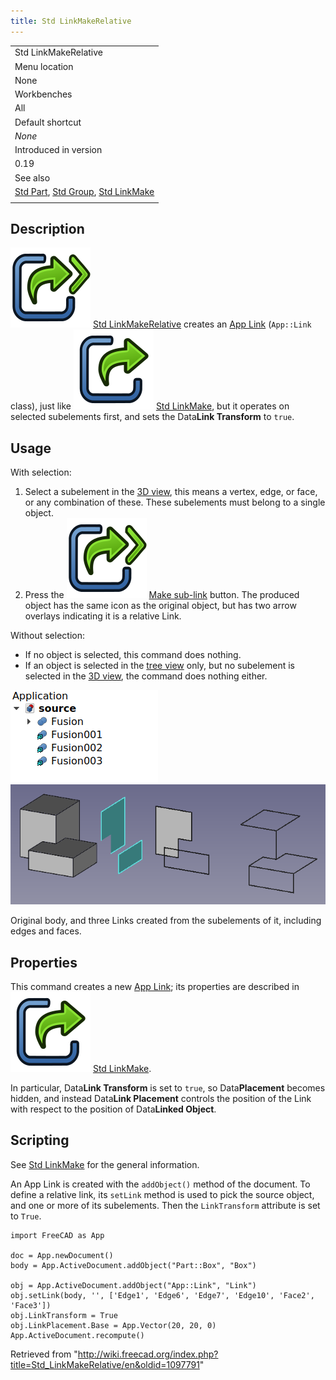```yaml
---
title: Std LinkMakeRelative
---
```


|                                                                                                                     |
| ------------------------------------------------------------------------------------------------------------------- |
| Std LinkMakeRelative                                                                                                |
| Menu location                                                                                                       |
| None                                                                                                                |
| Workbenches                                                                                                         |
| All                                                                                                                 |
| Default shortcut                                                                                                    |
| _None_                                                                                                              |
| Introduced in version                                                                                               |
| 0.19                                                                                                                |
| See also                                                                                                            |
| [Std Part](/Std_Part "Std Part"), [Std Group](/Std_Group "Std Group"), [Std LinkMake](/Std_LinkMake "Std LinkMake") |
|                                                                                                                     |

## Description

![](/src/assets/images/Std_LinkMakeRelative.svg) [Std LinkMakeRelative](/Std_LinkMakeRelative "Std LinkMakeRelative") creates an [App Link](/App_Link "App Link") (`App::Link` class), just like ![](/src/assets/images/Std_LinkMake.svg) [Std LinkMake](/Std_LinkMake "Std LinkMake"), but it operates on selected subelements first, and sets the Data**Link Transform** to `true`.

## Usage

With selection:

1. Select a subelement in the [3D view](/3D_view "3D view"), this means a vertex, edge, or face, or any combination of these. These subelements must belong to a single object.
2. Press the ![](/src/assets/images/Std_LinkMakeRelative.svg) [Make sub-link](/Std_LinkMakeRelative "Std LinkMakeRelative") button. The produced object has the same icon as the original object, but has two arrow overlays indicating it is a relative Link.

Without selection:

- If no object is selected, this command does nothing.
- If an object is selected in the [tree view](/Tree_view "Tree view") only, but no subelement is selected in the [3D view](/3D_view "3D view"), the command does nothing either.

![](/src/assets/images/Std_Link_tree_sublink_example.png) ![](/src/assets/images/Std_Link_sublink_example.png)

Original body, and three Links created from the subelements of it, including edges and faces.

## Properties

This command creates a new [App Link](/App_Link "App Link"); its properties are described in ![](/src/assets/images/Std_LinkMake.svg) [Std LinkMake](/Std_LinkMake "Std LinkMake").

In particular, Data**Link Transform** is set to `true`, so Data**Placement** becomes hidden, and instead Data**Link Placement** controls the position of the Link with respect to the position of Data**Linked Object**.

## Scripting

See [Std LinkMake](/Std_LinkMake "Std LinkMake") for the general information.

An App Link is created with the `addObject()` method of the document. To define a relative link, its `setLink` method is used to pick the source object, and one or more of its subelements. Then the `LinkTransform` attribute is set to `True`.

```
import FreeCAD as App

doc = App.newDocument()
body = App.ActiveDocument.addObject("Part::Box", "Box")

obj = App.ActiveDocument.addObject("App::Link", "Link")
obj.setLink(body, '', ['Edge1', 'Edge6', 'Edge7', 'Edge10', 'Face2', 'Face3'])
obj.LinkTransform = True
obj.LinkPlacement.Base = App.Vector(20, 20, 0)
App.ActiveDocument.recompute()

```

Retrieved from "<http://wiki.freecad.org/index.php?title=Std_LinkMakeRelative/en&oldid=1097791>"
